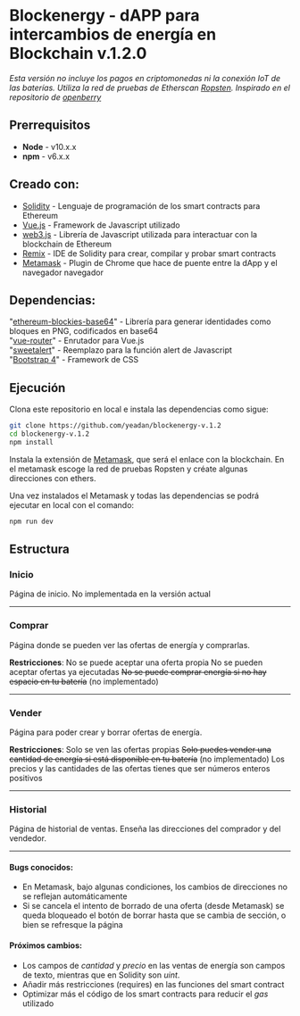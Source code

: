 # Blockenergy - dAPP para intercambios de energía en Blockchain v.1.2.0
*Esta versión no incluye los pagos en criptomonedas ni la conexión IoT de las baterías. Utiliza la red de pruebas de Etherscan [Ropsten](https://ropsten.etherscan.io/). Inspirado en el repositorio de [openberry](https://github.com/openberry-ac/Auction)*
  
## Prerrequisitos
* **Node** - v10.x.x 
* **npm** - v6.x.x 

## Creado con:
* [Solidity](https://solidity.readthedocs.io/en/v0.6.1/) - Lenguaje de programación de los smart contracts para Ethereum
* [Vue.js](https://vuejs.org/) - Framework de Javascript utilizado
* [web3.js](https://github.com/ethereum/web3.js/) - Librería de Javascript utilizada para interactuar con la blockchain de Ethereum   
* [Remix](https://remix.ethereum.org/) - IDE de Solidity para crear, compilar y probar smart contracts
* [Metamask](https://metamask.io/) - Plugin de Chrome que hace de puente entre la dApp y el navegador navegador

## Dependencias:
  "[ethereum-blockies-base64](https://https://www.npmjs.com/package/ethereum-blockies-base64)" - Librería para generar identidades como bloques en PNG, codificados en base64   
  "[vue-router](https://router.vuejs.org/)" - Enrutador para Vue.js   
  "[sweetalert](https://sweetalert2.github.io/)" - Reemplazo para la función alert de Javascript  
  "[Bootstrap 4](https://blog.getbootstrap.com/2019/11/28/bootstrap-4-4-1/)" - Framework de CSS 




## Ejecución

Clona este repositorio en local e instala las dependencias como sigue:

```bash
git clone https://github.com/yeadan/blockenergy-v.1.2
cd blockenergy-v.1.2
npm install
```
Instala la extensión de [Metamask](https://metamask.io/), que será el enlace con la blockchain. En el metamask escoge la red de pruebas Ropsten y créate algunas direcciones con ethers.

Una vez instalados el Metamask y todas las dependencias se podrá ejecutar en local con el comando:

```bash
npm run dev
```


## Estructura 

### Inicio
Página de inicio. No implementada en la versión actual

---

### Comprar
Página donde se pueden ver las ofertas de energía y comprarlas.

__Restricciones__: 
No se puede aceptar una oferta propia
No se pueden aceptar ofertas ya ejecutadas
~~No se puede comprar energía si no hay espacio en tu batería~~ (no implementado)

---
### Vender
Página para poder crear y borrar ofertas de energía. 

__Restricciones__: 
Solo se ven las ofertas propias
~~Solo puedes vender una cantidad de energía si está disponible en tu batería~~ (no implementado)
Los precios y las cantidades de las ofertas tienes que ser números enteros positivos

 ---
### Historial

Página de historial de ventas. Enseña las direcciones del comprador y del vendedor.

---


#### Bugs conocidos:

 - En Metamask, bajo algunas condiciones, los cambios de direcciones no se reflejan automáticamente
 - Si se cancela el intento de borrado de una oferta (desde Metamask) se queda bloqueado el botón de borrar hasta que se cambia de sección, o bien se refresque la página

#### Próximos cambios:

 - Los campos de *cantidad* y *precio* en las ventas de energía son campos de texto, mientras que en Solidity son *uint*. 
 - Añadir más restricciones (requires) en las funciones del smart contract
 - Optimizar más el código de los smart contracts para reducir el *gas* utilizado
